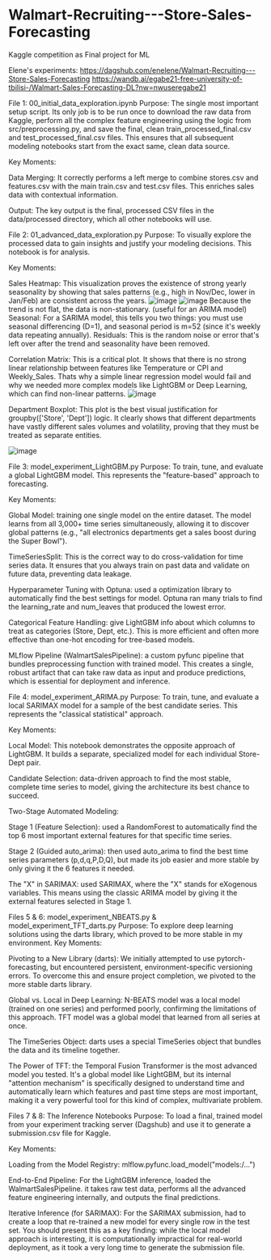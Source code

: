# Walmart-Recruiting---Store-Sales-Forecasting
Kaggle competition as Final project for ML

Elene's experiments: 
https://dagshub.com/enelene/Walmart-Recruiting---Store-Sales-Forecasting
https://wandb.ai/egabe21-free-university-of-tbilisi-/Walmart-Sales-Forecasting-DL?nw=nwuseregabe21

File 1: 00_initial_data_exploration.ipynb
Purpose: The single most important setup script. Its only job is to be run once to download the raw data from Kaggle, perform all the complex feature engineering using the logic from src/preprocessing.py, and save the final, clean train_processed_final.csv and test_processed_final.csv files. This ensures that all subsequent modeling notebooks start from the exact same, clean data source.

Key Moments:

Data Merging: It correctly performs a left merge to combine stores.csv and features.csv with the main train.csv and test.csv files. This enriches sales data with contextual information.

Output: The key output is the final, processed CSV files in the data/processed directory, which all other notebooks will use.

File 2: 01_advanced_data_exploration.py
Purpose: To visually explore the processed data to gain insights and justify your modeling decisions. This notebook is for analysis.

Key Moments:

Sales Heatmap: This visualization proves the existence of strong yearly seasonality by showing that sales patterns (e.g., high in Nov/Dec, lower in Jan/Feb) are consistent across the years.
![image](https://github.com/user-attachments/assets/cea03bf4-a4b1-48b1-b7aa-1ffd9ce29790)
![image](https://github.com/user-attachments/assets/91d0743a-6243-44a5-9de9-96ecac52497e)
Because the trend is not flat, the data is non-stationary. (useful for an ARIMA model)
Seasonal: For a SARIMA model, this tells you two things: you must use seasonal differencing (D=1), and seasonal period is m=52 (since it's weekly data repeating annually).
Residuals: This is the random noise or error that's left over after the trend and seasonality have been removed.

Correlation Matrix: This is a critical plot. It shows that there is no strong linear relationship between features like Temperature or CPI and Weekly_Sales. Thats why a simple linear regression model would fail and why we needed more complex models like LightGBM or Deep Learning, which can find non-linear patterns.
![image](https://github.com/user-attachments/assets/2ff41d4f-593c-4d3f-909a-539267f72f3d)


Department Boxplot: This plot is the best visual justification for groupby(['Store', 'Dept']) logic. It clearly shows that different departments have vastly different sales volumes and volatility, proving that they must be treated as separate entities.

![image](https://github.com/user-attachments/assets/268c4225-f55e-4216-b97e-e3ef4e703335)


File 3: model_experiment_LightGBM.py
Purpose: To train, tune, and evaluate a global LightGBM model. This represents the "feature-based" approach to forecasting.

Key Moments:

Global Model: training one single model on the entire dataset. The model learns from all 3,000+ time series simultaneously, allowing it to discover global patterns (e.g., "all electronics departments get a sales boost during the Super Bowl").

TimeSeriesSplit: This is the correct way to do cross-validation for time series data. It ensures that you always train on past data and validate on future data, preventing data leakage.

Hyperparameter Tuning with Optuna: used a optimization library to automatically find the best settings for model. Optuna ran many trials to find the learning_rate and num_leaves that produced the lowest error.

Categorical Feature Handling: give LightGBM info about which columns to treat as categories (Store, Dept, etc.). This is more efficient and often more effective than one-hot encoding for tree-based models.

MLflow Pipeline (WalmartSalesPipeline): a custom pyfunc pipeline that bundles preprocessing function with trained model. This creates a single, robust artifact that can take raw data as input and produce predictions, which is essential for deployment and inference.

File 4: model_experiment_ARIMA.py
Purpose: To train, tune, and evaluate a local SARIMAX model for a sample of the best candidate series. This represents the "classical statistical" approach.

Key Moments:

Local Model: This notebook demonstrates the opposite approach of LightGBM. It builds a separate, specialized model for each individual Store-Dept pair.

Candidate Selection: data-driven approach to find the most stable, complete time series to model, giving the architecture its best chance to succeed.

Two-Stage Automated Modeling:

Stage 1 (Feature Selection): used a RandomForest to automatically find the top 6 most important external features for that specific time series.

Stage 2 (Guided auto_arima): then used auto_arima to find the best time series parameters (p,d,q,P,D,Q), but made its job easier and more stable by only giving it the 6 features it needed.

The "X" in SARIMAX: used SARIMAX, where the "X" stands for eXogenous variables. This means using the classic ARIMA model by giving it the external features selected in Stage 1.

Files 5 & 6: model_experiment_NBEATS.py & model_experiment_TFT_darts.py
Purpose: To explore deep learning solutions using the darts library, which proved to be more stable in my environment. 
Key Moments:

Pivoting to a New Library (darts): We initially attempted to use pytorch-forecasting, but encountered persistent, environment-specific versioning errors. To overcome this and ensure project completion, we pivoted to the more stable darts library.

Global vs. Local in Deep Learning:  N-BEATS model was a local model (trained on one series) and performed poorly, confirming the limitations of this approach. TFT model was a global model that learned from all series at once.

The TimeSeries Object: darts uses a special TimeSeries object that bundles the data and its timeline together.

The Power of TFT: the Temporal Fusion Transformer is the most advanced model you tested. It's a global model like LightGBM, but its internal "attention mechanism" is specifically designed to understand time and automatically learn which features and past time steps are most important, making it a very powerful tool for this kind of complex, multivariate problem.

Files 7 & 8: The Inference Notebooks
Purpose: To load a final, trained model from your experiment tracking server (Dagshub) and use it to generate a submission.csv file for Kaggle.

Key Moments:

Loading from the Model Registry: mlflow.pyfunc.load_model("models:/...")

End-to-End Pipeline: For the LightGBM inference, loaded the WalmartSalesPipeline. it takes raw test data, performs all the advanced feature engineering internally, and outputs the final predictions. 

Iterative Inference (for SARIMAX): For the SARIMAX submission, had to create a loop that re-trained a new model for every single row in the test set. You should present this as a key finding: while the local model approach is interesting, it is computationally impractical for real-world deployment, as it took a very long time to generate the submission file.
